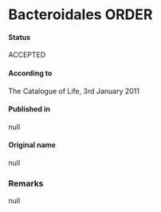 # Bacteroidales ORDER

#### Status
ACCEPTED

#### According to
The Catalogue of Life, 3rd January 2011

#### Published in
null

#### Original name
null

### Remarks
null